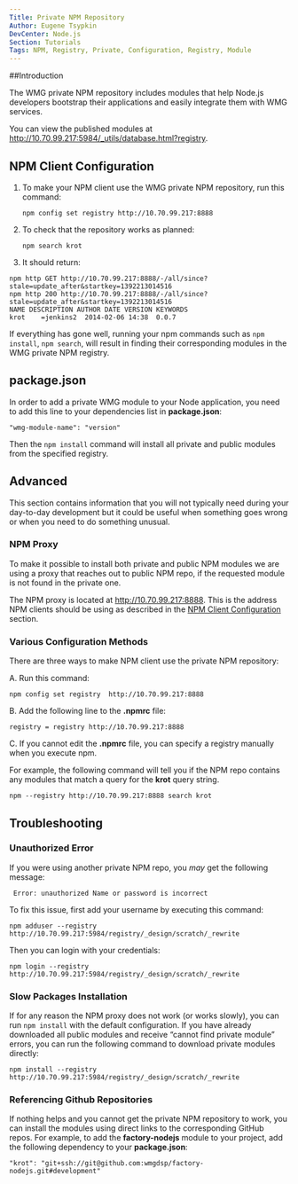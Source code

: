 ```yaml
---
Title: Private NPM Repository
Author: Eugene Tsypkin
DevCenter: Node.js
Section: Tutorials
Tags: NPM, Registry, Private, Configuration, Registry, Module
---
```


##Introduction

The WMG private NPM repository includes modules that help Node.js developers bootstrap their applications and easily integrate them with WMG services.

You can view the published modules at http://10.70.99.217:5984/_utils/database.html?registry.

## <a id="config"></a> NPM Client Configuration

1. To make your NPM client use the WMG private NPM repository, run this command:

    `npm config set registry http://10.70.99.217:8888`

2. To check that the repository works as planned:

    `npm search krot`
    
3. It should return:

```
npm http GET http://10.70.99.217:8888/-/all/since?stale=update_after&startkey=1392213014516
npm http 200 http://10.70.99.217:8888/-/all/since?stale=update_after&startkey=1392213014516
NAME DESCRIPTION AUTHOR DATE VERSION KEYWORDS
krot    =jenkins2  2014-02-06 14:38  0.0.7
```

If everything has gone well, running your npm commands such as `npm install`, `npm search`, will result in finding their corresponding modules in the WMG private NPM registry. 

## package.json

In order to add a private WMG module to your Node application, you need to add this line to your dependencies list in **package.json**:

    "wmg-module-name": "version" 

Then the `npm install` command will install all private and public modules from the specified registry.

## Advanced

This section contains information that you will not typically need during your day-to-day development but it could be useful when something goes wrong or when you need to do something unusual.

### NPM Proxy

To make it possible to install both private and public NPM modules we are using a proxy that reaches out to public NPM repo, if the requested module is not found in the private one. 

The NPM proxy is located at http://10.70.99.217:8888. This is the address NPM clients should be using as described in the [NPM Client Configuration](#config) section.


### Various Configuration Methods

There are three ways to make NPM client use the private NPM repository:

A. Run this command:

    npm config set registry  http://10.70.99.217:8888

B. Add the following line to the **.npmrc** file:

    registry = registry http://10.70.99.217:8888

C. If you cannot edit the **.npmrc** file, you can specify a registry manually when you execute npm.

For example, the following command will tell you if the NPM repo contains any modules that match a query for the **krot** query string.

    npm --registry http://10.70.99.217:8888 search krot
    

## Troubleshooting


### Unauthorized Error

If you were using another private NPM repo, you *may* get the following message:

     Error: unauthorized Name or password is incorrect
     
To fix this issue, first add your username by executing this command:

    npm adduser --registry http://10.70.99.217:5984/registry/_design/scratch/_rewrite
    
Then you can login with your credentials:

    npm login --registry http://10.70.99.217:5984/registry/_design/scratch/_rewrite

### Slow Packages Installation

If for any reason the NPM proxy does not work (or works slowly), you can run `npm install` with the default configuration. If you have already downloaded all public modules and receive “cannot find private module” errors, you can run the following command to download private modules directly: 

	npm install --registry http://10.70.99.217:5984/registry/_design/scratch/_rewrite 

### Referencing Github Repositories 

If nothing helps and you cannot get the private NPM repository to work, you can install the modules using direct links to the corresponding GitHub repos. For example, to add the **factory-nodejs** module to your project, add the following dependency to your **package.json**:

    "krot": "git+ssh://git@github.com:wmgdsp/factory-nodejs.git#development"




  [1]: https://github.com/wmgdsp/factory-nodejs
  [2]: https://github.com/wmgdsp/factory-handlebars-helpers
  [3]: https://github.com/wmgdsp/factory-cf-client
